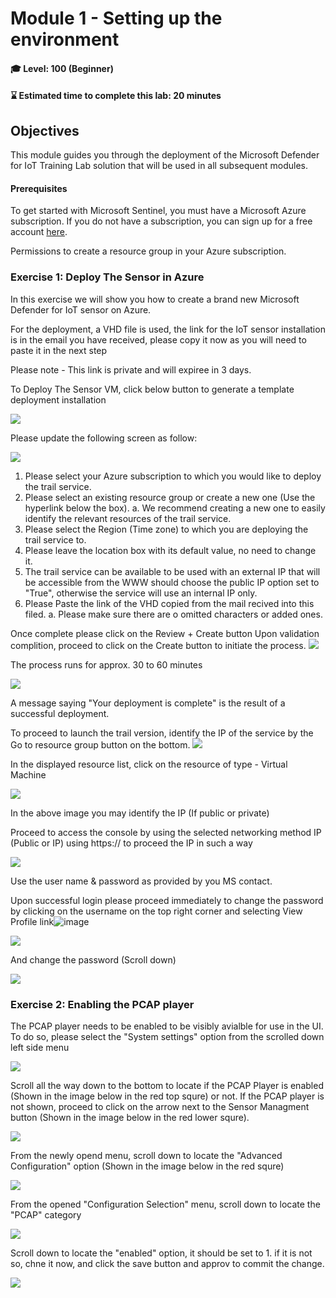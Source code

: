 # Module 1 - Setting up the environment

#### 🎓 Level: 100 (Beginner)
#### ⌛ Estimated time to complete this lab: 20 minutes

## Objectives

This module guides you through the deployment of the Microsoft Defender for IoT Training Lab solution that will be used in all subsequent modules.

#### Prerequisites

To get started with Microsoft Sentinel, you must have a Microsoft Azure subscription. If you do not have a subscription, you can sign up for a free account [here](https://azure.microsoft.com/en/free).

Permissions to create a resource group in your Azure subscription.

### Exercise 1: Deploy The Sensor in Azure

In this exercise we will show you how to create a brand new Microsoft Defender for IoT sensor on Azure.

For the deployment, a VHD file is used, the link for the IoT sensor installation is in the email you have received, please copy it now as you will need to paste it in the next step

Please note - This link is private and will expiree in 3 days. 

To Deploy The Sensor VM, click below button to generate a template deployment installation 

<a href="https://portal.azure.com/#create/Microsoft.Template/uri/https%3A%2F%2Fraw.githubusercontent.com%2FContoso-Hotels-Security%2FDefenderForIOT%2Fmain%2FDeploySensorV22%2Fazuredeploy.json" target="_blank">
  <img src="https://aka.ms/deploytoazurebutton" scale="0">
</a>



Please update the following screen as follow:

<img src="../DefenderForIOT/DeploySensorV22/Images/Deployment_1.png">

1. Please select your Azure subscription to which you would like to deploy the trail service.
2. Please select an existing resource group or create a new one (Use the hyperlink below the box).
	a. We recommend creating a new one to easily identify the relevant resources of the trail service.
3. Please select the Region (Time zone) to which you are deploying the trail service to.
4. Please leave the location box with its default value, no need to change it.
5. The trail service can be available to be used with an external IP that will be accessible from the WWW should choose the public IP option set to "True", otherwise the service will use an internal IP only.
6. Please Paste the link of the VHD copied from the mail recived into this filed.
	a. Please make sure there are o omitted characters or added ones.


Once complete please click on the Review + Create button
Upon validation complition, proceed to click on the Create button to initiate the process.
<img src="./Images/Review_&_ Create button.png">


The process runs for approx. 30 to 60 minutes

<img src="./Images/Go_to_Resource_Group.png">

A message saying "Your deployment is complete" is the result of a successful deployment.

To proceed to launch the trail version, identify the IP of the service by the Go to resource group button on the bottom.
<img src="./Images/VM_Resource.png">

In the displayed resource list, click on the resource of type - Virtual Machine

<img src="./Images/IP_Settings.png">

In the above image you may identify the IP (If public or private)

Proceed to access the console by using the selected networking method IP (Public or IP) using https:// to proceed the IP
in such a way

<img src="./Images/Login_Screen.png">

Use the user name & password as provided by you MS contact.

Upon successful login please proceed immediately to change the password by clicking on the username on the top right corner and selecting 
View Profile link![image](https://user-images.githubusercontent.com/103533851/167753495-30eb079a-2b1f-441d-b3a6-bc3ce9e78454.png)

<img src="./Images/Change_Password_1.png">

And change the password (Scroll down)

<img src="./Images/Change_Password_2.png">

### Exercise 2: Enabling the PCAP player

The PCAP player needs to be enabled to be visibly avialble for use in the UI. 
To do so, please select the "System settings" option from the scrolled down left side menu

<img src="./Images/System_Settings_Menu.png">

Scroll all the way down to the bottom to locate if the PCAP Player is enabled (Shown in the image below in the red top squre) or not.
If the PCAP player is not shown, proceed to click on the arrow next to the Sensor Managment button (Shown in the image below in the red lower squre).

<img src="./Images/PCAP_Player_Enabled.png">

From the newly opend menu, scroll down to locate the "Advanced Configuration" option (Shown in the image below in the red squre)

<img src="./Images/Advanced_Configuration.png">

From the opened "Configuration Selection" menu, scroll down to locate the "PCAP" category

<img src="./Images/PCAP_Option.png">

Scroll down to locate the "enabled" option, it should be set to 1. if it is not so, chne it now, and click the save button and approv to commit the change.

<img src="./Images/Enable_PCAP_Player.png">
